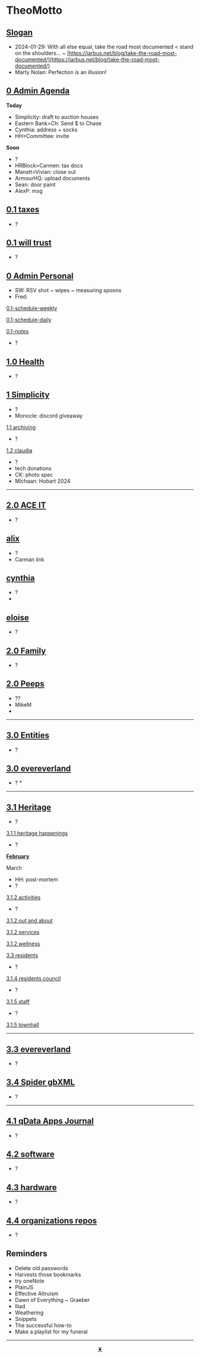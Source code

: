 # TheoMotto

## <a href="" onclick="parent.location.hash=&quot;https://api.github.com/repos/theo-armour/pages/contents/00-snippets/1-slogan-of-the-day.md&quot;">Slogan</a>

* 2024-01-29: With all else equal, take the road most documented < stand on the shoulders… ~ [https://jarbus.net/blog/take-the-road-most-documented/](https://jarbus.net/blog/take-the-road-most-documented/)
* Marty Nolan: Perfection is an illusion!

## <a href="" onclick="parent.location.hash=&quot;https://api.github.com/repos/theo-armour/agenda/contents/0-admin/0-admin-agenda.md&quot;">0 Admin Agenda</a>

**Today**

* Simplicity: draft to auction houses
* Eastern Bank>Ch: Send $ to Chase
* Cynthia: address + socks
* HH>Committee: invite

**Soon**

* ?
* HRBlock>Carmen: tax docs
* Manatt>Vivian: close out
* ArmourHQ: upload documents
* Sean: door paint
* AlexP: msg

## <a href="" onclick="parent.location.hash=&quot;https://api.github.com/repos/theo-armour/agenda/contents/0-admin/taxes/0-taxes-agenda.md&quot;">0.1 taxes</a>

* ?

## <a href="" onclick="parent.location.hash=&quot;https://api.github.com/repos/theo-armour/agenda/contents/0-admin/will-trust/0-will-trust-agenda.md&quot;">0.1 will trust</a>

* ?

## <a href="" onclick="parent.location.hash=&quot;https://api.github.com/repos/theo-armour/agenda/contents/0-admin-personal/0-admin-personal.md&quot;">0 Admin Personal</a>

* SW: RSV shot ~ wipes ~ measuring spoons
* Fred:

<a href="" onclick="parent.location.hash=&quot;https://api.github.com/repos/theo-armour/agenda/contents/1-schedule-weekly.md&quot;">0.1-schedule-weekly</a>

<a href="" onclick="parent.location.hash=&quot;https://api.github.com/repos/theo-armour/agenda/contents/1-schedule-daily.md&quot;">0.1-schedule-daily</a>

<a href="" onclick="parent.location.hash=&quot;https://api.github.com/repos/theo-armour/agenda/contents/1-notes.md&quot;">0.1-notes</a>

* ?

## <a href="" onclick="parent.location.hash=&quot;https://api.github.com/repos/theo-armour/agenda/contents/1-health/0-health-agenda.md&quot;">1.0 Health</a>

* ?

## <a href="" onclick="parent.location.hash=&quot;https://api.github.com/repos/theo-armour/agenda/contents/1-simplicity/0-simplicity-agenda.md&quot;">1 Simplicity</a>

* ?
* Monocle: discord giveaway

<a href="" onclick="parent.location.hash=&quot;https://api.github.com/repos/theo-armour/agenda/contents/1-simplicity/archiving/0-archiving-agenda.md&quot;">1.1 archiving</a>

* ?

<a href="" onclick="parent.location.hash=&quot;https://api.github.com/repos/theo-armour/agenda/contents/1-simplicity/archiving/0-archiving-agenda.md&quot;">1.2 claudia</a>

* ?
* tech donations
* CK: photo spec
* Michaan: Hobart 2024

***

## <a href="" onclick="parent.location.hash=&quot;https://api.github.com/repos/theo-armour/agenda/contents/2-ace-it/0-ace-it-agenda.md&quot;">2.0 ACE IT</a>

* ?

## <a href="" onclick="parent.location.hash=&quot;https://api.github.com/repos/theo-armour/agenda/contents/2-ace-it/alix.md&quot;">alix</a>

* ?
* Carman link

## <a href="" onclick="parent.location.hash=&quot;https://api.github.com/repos/theo-armour/agenda/contents/2-ace-it/cynthia.md&quot;">cynthia</a>

* ?
*   

## <a href="" onclick="parent.location.hash=&quot;https://api.github.com/repos/theo-armour/agenda/contents/2-ace-it/eloise.md&quot;">eloise</a>

* ?

## <a href="" onclick="parent.location.hash=&quot;https://api.github.com/repos/theo-armour/agenda/contents/2-family/0-family-agenda.md&quot;">2.0 Family</a>

* ?

## <a href="" onclick="parent.location.hash=&quot;https://api.github.com/repos/theo-armour/agenda/contents/2-peeps/0-peeps-agenda.md&quot;">2.0 Peeps</a>

* ??
* MikeM
*   

***

## <a href="" onclick="parent.location.hash=&quot;https://api.github.com/repos/theo-armour/agenda/contents/3-0-entities/0-entities-agenda.md&quot;">3.0 Entities</a>

* ?

## <a href="" onclick="parent.location.hash=&quot;https://api.github.com/repos/theo-armour/agenda/contents/3-evereverland/0-evereverland-agenda.md&quot;">3.0 evereverland</a>

* ? \*

***

## <a href="" onclick="parent.location.hash=&quot;https://api.github.com/repos/theo-armour/agenda/contents/3-1-heritage/0-heritage-agenda.md&quot;">3.1 Heritage</a>

* ?

<a href="" onclick="parent.location.hash=&quot;https://api.github.com/repos/theo-armour/agenda/contents/3-1-heritage/3-1-heritage-happenings/0-heritage-happenings-agenda.md&quot;">3.1.1 heritage happenings</a>

* ?

<a href="" onclick="parent.location.hash=&quot;https://api.github.com/repos/theo-armour/agenda/contents/3-1-heritage/3-1-heritage-happenings/2024/02-february/2024-02-heritage-happenings-agenda.md&quot;"><strong>February</strong></a>

March

* HH: post-mortem
* ?

<a href="" onclick="parent.location.hash=&quot;https://api.github.com/repos/theo-armour/agenda/contents/3-1-heritage/3-2-activities/0-activities.md&quot;">3.1.2 activities</a>

* ?

<a href="" onclick="parent.location.hash=&quot;https://api.github.com/repos/theo-armour/agenda/contents/3-1-heritage/3-2-out-and-about/0-out-and-about.md&quot;">3.1.2 out and about</a>

<a href="" onclick="parent.location.hash=&quot;https://api.github.com/repos/theo-armour/agenda/contents/3-1-heritage/3-2-services/0-services.md&quot;">3.1.2 services</a>

<a href="" onclick="parent.location.hash=&quot;https://api.github.com/repos/theo-armour/agenda/contents/3-1-heritage/3-2-wellness/0-wellness.md&quot;">3.1.2 wellness</a>

<a href="" onclick="parent.location.hash=&quot;https://api.github.com/repos/theo-armour/agenda/contents/3-1-heritage/3-3-residents/0-residents.md&quot;">3.3 residents</a>

* ?

<a href="" onclick="parent.location.hash=&quot;https://api.github.com/repos/theo-armour/agenda/contents/3-1-heritage/3-4-residents-council/1-residents-council.md&quot;">3.1.4 residents council</a>

* ?

<a href="" onclick="parent.location.hash=&quot;https://api.github.com/repos/theo-armour/agenda/contents/3-1-heritage/3-5-staff/1-staff.md&quot;">3.1.5 staff</a>

* ?

<a href="" onclick="parent.location.hash=&quot;https://api.github.com/repos/theo-armour/agenda/contents/3-1-heritage/3-5-townhall/0-townhall.md&quot;">3.1.5 townhall</a>

***

## <a href="" onclick="parent.location.hash=&quot;https://api.github.com/repos/theo-armour/agenda/contents/3-3-evereverland/0-evereverland-agenda.md&quot;">3.3 evereverland</a>

* ?

## <a href="" onclick="parent.location.hash=&quot;https://api.github.com/repos/theo-armour/agenda/contents/3-4-spider-gbxml/0-spider-gbxml-agenda.md&quot;">3.4 Spider gbXML</a>

* ?

***

## <a href="" onclick="parent.location.hash=&quot;https://api.github.com/repos/theo-armour/agenda/contents/4-1-qdata-apps-journal/0-qdata.md&quot;">4.1 qData Apps Journal</a>

* ?

## <a href="" onclick="parent.location.hash=&quot;https://api.github.com/repos/theo-armour/agenda/contents/4-2-software/0-software-agenda.md&quot;">4.2 software</a>

* ?

## <a href="" onclick="parent.location.hash=&quot;https://api.github.com/repos/theo-armour/agenda/contents/4-3-hardware/0-hardware-agenda.md&quot;">4.3 hardware</a>

* ?

## <a href="" onclick="parent.location.hash=&quot;https://api.github.com/repos/theo-armour/agenda/contents/4-4-organizations-repos/0-organizations-repos.md&quot;">4.4 organizations repos</a>

* ?

## Reminders

* Delete old passwords
* Harvests those bookmarks
* try oneNote
* PlainJS
* Effective Altruism
* Dawn of Everything ~ Graeber
* Iliad
* Weathering
* Snippets
* The successful how-to
* Make a playlist for my funeral

***

<center title="Hello! Click me to go up to the top"><a class="aDingbat" href="javascript:window.scrollTo(0,0);">❦</a></center>